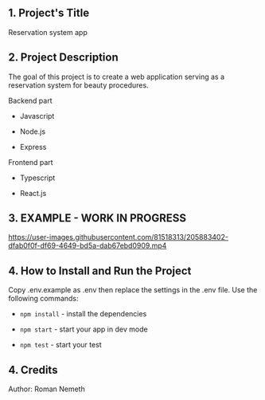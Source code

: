 ## 1. Project's Title

Reservation system app

## 2. Project Description

The goal of this project is to create a web application serving as a reservation system for beauty procedures.

Backend part

-   Javascript

-   Node.js

-   Express

Frontend part

-   Typescript

-   React.js

## 3. EXAMPLE - WORK IN PROGRESS


https://user-images.githubusercontent.com/81518313/205883402-dfab0f0f-df69-4649-bd5a-dab67ebd0909.mp4


## 4. How to Install and Run the Project

Copy .env.example as .env then replace the settings in the .env file.
Use the following commands:

-   `npm install` - install the dependencies

-   `npm start` - start your app in dev mode

-   `npm test` - start your test

## 4. Credits

Author: Roman Nemeth
